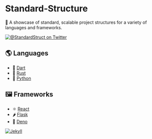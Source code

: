 # Standard-Structure

📂 A showcase of standard, scalable project structures for a variety of languages and frameworks.

[![@StandardStruct on Twitter](https://img.shields.io/twitter/follow/StandardStruct?style=social)](https://twitter.com/StandardStruct/)

## 🌎 Languages

- 🎯 [Dart](languages/dart)
- 🦀 [Rust](languages/rust)
- 🐍 [Python](languages/python)

## 🖼️ Frameworks

- ⚛️ [React](frameworks/react)
- 🌶 [Flask](frameworks/flask)
- 🦕 [Deno](frameworks/deno)

[![Jekyll](https://img.shields.io/static/v1?label=Framework&message=Jekyll&color=CC0000&logo=Jekyll&logoColor=white&style=for-the-badge)](frameworks/jekyll)

